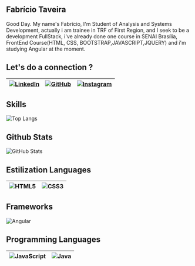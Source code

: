## Fabrício Taveira
Good Day. My name's Fabrício, I'm Student of Analysis and Systems Development, 
actually i am trainee in TRF of First Region, and I seek to be a development FullStack, i've already done one course in SENAI Brasília, FrontEnd Course(HTML, CSS, BOOTSTRAP,JAVASCRIPT,JQUERY) and i'm studying Angular at the moment.

## Let's do a connection ?

[![LinkedIn](https://img.shields.io/badge/linkedin-%230077B5.svg?style=for-the-badge&logo=linkedin&logoColor=white)](https://www.linkedin.com/in/fabr%C3%ADcio-taveira-309059211/) | [![GitHub](https://img.shields.io/badge/github-%23121011.svg?style=for-the-badge&logo=github&logoColor=white)](https://github.com/fabricio176) | [![Instagram](https://img.shields.io/badge/Instagram-%23E4405F.svg?style=for-the-badge&logo=Instagram&logoColor=white)](https://www.instagram.com/fabriciotaveira1/) |
 ------- | -------- | --------
 
## Skills
![Top Langs](https://github-readme-stats-git-masterrstaa-rickstaa.vercel.app/api/top-langs/?username=fabricio176&bg_color=000&border_color=FFF&title_color=FFF&text_color=5F9EA0	)


## Github Stats
![GitHub Stats](https://github-readme-stats.vercel.app/api?username=fabricio176&theme=transparent&bg_color=000&border_color=FFF&show_icons=true&icon_color=30A3DC&title_color=FFF&text_color=5F9EA0)

## Estilization Languages
![HTML5](https://img.shields.io/badge/HTML5-000?style=for-the-badge&logo=html5) | ![CSS3](https://img.shields.io/badge/CSS3-000?style=for-the-badge&logo=css3&logoColor=264CE4)
--------- | -------|

## Frameworks
![Angular](https://img.shields.io/badge/angular-%23DD0031.svg?style=for-the-badge&logo=angular&logoColor=white)

## Programming Languages
![JavaScript](https://img.shields.io/badge/JavaScript-000?style=for-the-badge&logo=javascript) | ![Java](https://img.shields.io/badge/java-000.svg?style=for-the-badge&logo=openjdk&logoColor=red)
---------- | --------|





